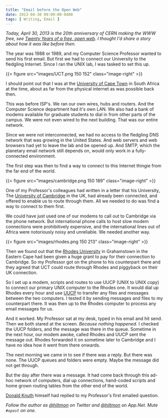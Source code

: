 ```yaml
---
title: "Email before the Open Web"
date: 2013-04-30 09:09:00-0400
tags: [ Writing, Email ]
---
```


*Today, April 30, 2013 is the 20th anniversary of CERN making the WWW free, see [Twenty Years of a free, open web][1]. I thought I'd share a story about how it was like before then.*

The year was 1988 or 1989, and my Computer Science Professor wanted to send his first email. But first we had to connect our University to the fledgling Internet. Since I ran the UNIX lab, I was tasked to set this up.

{{< figure src="images/UCT.png 150 152" class="image-right" >}}

I should point out that I was at the [University of Cape Town][2] in South Africa at the time, about as far from the physical internet as was possible back then.

This was before ISP's. We ran our own wires, hubs and routers. And the Computer Science department had it's own LAN. We also had a bank of modems available for graduate students to dial in from other parts of the campus. We were not even wired to the next building. That was our entire network.

Since we were not interconnected, we had no access to the fledgling DNS network that was growing in the United States. And web servers and web browsers had yet to leave the lab and be opened up. And SMTP, which the planetary email network still depends on, would only work in a fully-connected environment.

The first step was then to find a way to connect to this Internet thingie from the far end of the world.

{{< figure src="images/cambridge.png 150 189" class="image-right" >}}

One of my Professor's colleagues had written in a letter that his University, The [University of Cambridge][3] in the UK, had already been connected, and offered to enable us to route through them. All we needed to do was find a way to connect to them first.

We could have just used one of our modems to call out to Cambridge via the phone network. But international phone calls to host slow modem connections were prohibitively expensive, and the international lines out of Africa were notoriously noisy and unreliable. We needed another way.

{{< figure src="images/rhodes.png 150 213" class="image-right" >}}

Then we found out that the [Rhodes University][4] in Grahamstown in the Eastern Cape had been given a huge grant to pay for their connection to Cambridge. So my Professor got on the phone to his counterpart there and they agreed that UCT could route through Rhodes and piggyback on their UK connection.

So I set up a modem, scripts and routes to use UUCP (UNIX to UNIX copy) to connect our primary UNIX computer to the Rhodes one. It would dial up Rhodes every hour and use [UUCP][5] to transfer any files and messages between the two computers. I tested it by sending messages and files to my counterpart there. It was then up to the Rhodes computer to process any email messages for us.

And it worked. My Professor sat at my desk, typed in his email and hit send. Then we both stared at the screen. *Because nothing happened.* I checked the UUCP folders, and the message was there in the queue.  Sometime in the next hour, our modem awoke, called Rhodes and UUCP sent the message out. Rhodes forwarded it on sometime later to Cambridge and I have no idea how it went from there onwards.

The next morning we came in to see if there was a reply. But there was none. The UUCP queues and folders were empty. Maybe the message did not get through.

But the day after there was a message. It had come back through this ad-hoc network of computers, dial up connections, hand-coded scripts and home grown routing tables from the other end of the world.

[Donald Knuth][6] himself had replied to my Professor's first emailed question.

*Follow the author as [@hiltmon](https://twitter.com/hiltmon) on Twitter and [@hiltmon](http://alpha.app.net/hiltmon) on App.Net. Mute `#xpost` on one.*

[1]:	http://info.cern.ch
[2]:	http://www.uct.ac.za
[3]:	http://www.cam.ac.uk
[4]:	http://www.ru.ac.za
[5]:	http://en.wikipedia.org/wiki/UUCP
[6]:	http://en.wikipedia.org/wiki/Donald_Knuth
